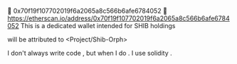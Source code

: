 👀 0x70f19f107702019f6a2065a8c566b6afe6784052 👀 
https://etherscan.io/address/0x70f19f107702019f6a2065a8c566b6afe6784052
This is a dedicated wallet intended for SHIB holdings 
                                                           
<all other ERC-20 token donations> will be attributed to <Project/Shib-Orph>

I don't always write code , but when I do . 
I use solidity .
